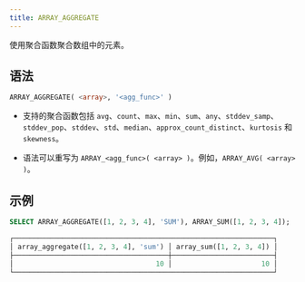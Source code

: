 ```yaml
---
title: ARRAY_AGGREGATE
---
```


使用聚合函数聚合数组中的元素。

## 语法

```sql
ARRAY_AGGREGATE( <array>, '<agg_func>' )
```

- 支持的聚合函数包括 `avg`、`count`、`max`、`min`、`sum`、`any`、`stddev_samp`、`stddev_pop`、`stddev`、`std`、`median`、`approx_count_distinct`、`kurtosis` 和 `skewness`。

- 语法可以重写为 `ARRAY_<agg_func>( <array> )`。例如，`ARRAY_AVG( <array> )`。

## 示例

```sql
SELECT ARRAY_AGGREGATE([1, 2, 3, 4], 'SUM'), ARRAY_SUM([1, 2, 3, 4]);

┌────────────────────────────────────────────────────────────────┐
│ array_aggregate([1, 2, 3, 4], 'sum') │ array_sum([1, 2, 3, 4]) │
├──────────────────────────────────────┼─────────────────────────┤
│                                   10 │                      10 │
└────────────────────────────────────────────────────────────────┘
```